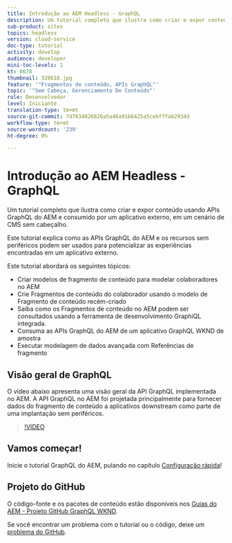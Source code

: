 ```yaml
---
title: Introdução ao AEM Headless - GraphQL
description: Um tutorial completo que ilustra como criar e expor conteúdo usando APIs GraphQL do AEM.
sub-product: sites
topics: headless
version: cloud-service
doc-type: tutorial
activity: develop
audience: developer
mini-toc-levels: 1
kt: 6678
thumbnail: 328618.jpg
feature: '"Fragmentos de conteúdo, APIs GraphQL"'
topic: '"Sem Cabeça, Gerenciamento De Conteúdo"'
role: Desenvolvedor
level: Iniciante
translation-type: tm+mt
source-git-commit: 7d7034026826a5a46a91b6425a5cebfffab2934d
workflow-type: tm+mt
source-wordcount: '239'
ht-degree: 0%

---
```



# Introdução ao AEM Headless - GraphQL

Um tutorial completo que ilustra como criar e expor conteúdo usando APIs GraphQL do AEM e consumido por um aplicativo externo, em um cenário de CMS sem cabeçalho.

Este tutorial explica como as APIs GraphQL do AEM e os recursos sem periféricos podem ser usados para potencializar as experiências encontradas em um aplicativo externo.

Este tutorial abordará os seguintes tópicos:

* Criar modelos de fragmento de conteúdo para modelar colaboradores no AEM
* Crie Fragmentos de conteúdo do colaborador usando o modelo de Fragmento de conteúdo recém-criado
* Saiba como os Fragmentos de conteúdo no AEM podem ser consultados usando a ferramenta de desenvolvimento GraphiQL integrada.
* Consuma as APIs GraphQL do AEM de um aplicativo GraphQL WKND de amostra
* Executar modelagem de dados avançada com Referências de fragmento

## Visão geral de GraphQL

O vídeo abaixo apresenta uma visão geral da API GraphQL implementada no AEM. A API GraphQL no AEM foi projetada principalmente para fornecer dados do fragmento de conteúdo a aplicativos downstream como parte de uma implantação sem periféricos.

>[!VIDEO](https://video.tv.adobe.com/v/328618/?quality=12&learn=on)

## Vamos começar!

Inicie o tutorial GraphQL do AEM, pulando no capítulo [Configuração rápida](./setup.md)!

## Projeto do GitHub

O código-fonte e os pacotes de conteúdo estão disponíveis nos [Guias do AEM - Projeto GitHub GraphQL WKND](https://github.com/adobe/aem-guides-wknd-graphql).

Se você encontrar um problema com o tutorial ou o código, deixe um [problema do GitHub](https://github.com/adobe/aem-guides-wknd-graphql/issues).
